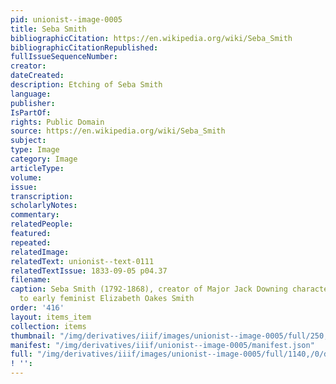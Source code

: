 ```yaml
---
pid: unionist--image-0005
title: Seba Smith
bibliographicCitation: https://en.wikipedia.org/wiki/Seba_Smith
bibliographicCitationRepublished: 
fullIssueSequenceNumber: 
creator: 
dateCreated: 
description: Etching of Seba Smith
language: 
publisher: 
IsPartOf: 
rights: Public Domain
source: https://en.wikipedia.org/wiki/Seba_Smith
subject: 
type: Image
category: Image
articleType: 
volume: 
issue: 
transcription: 
scholarlyNotes: 
commentary: 
relatedPeople: 
featured: 
repeated: 
relatedImage: 
relatedText: unionist--text-0111
relatedTextIssue: 1833-09-05 p04.37
filename: 
caption: Seba Smith (1792-1868), creator of Major Jack Downing character, and husband
  to early feminist Elizabeth Oakes Smith
order: '416'
layout: items_item
collection: items
thumbnail: "/img/derivatives/iiif/images/unionist--image-0005/full/250,/0/default.jpg"
manifest: "/img/derivatives/iiif/unionist--image-0005/manifest.json"
full: "/img/derivatives/iiif/images/unionist--image-0005/full/1140,/0/default.jpg"
! '': 
---
```

